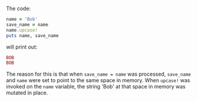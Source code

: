 The code:

```ruby
name = 'Bob'
save_name = name
name.upcase!
puts name, save_name
```
will print out:

```ruby
BOB
BOB
```

The reason for this is that when `save_name = name` was processed, `save_name`
and `name` were set to point to the same space in memory. When `upcase!` was 
invoked on the `name` variable, the string 'Bob' at that space in memory was  
mutated in place. 




